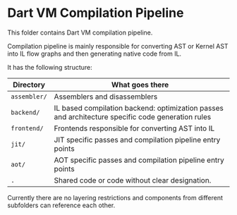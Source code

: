 # Dart VM Compilation Pipeline

This folder contains Dart VM compilation pipeline.

Compilation pipeline is mainly responsible for converting AST or Kernel AST
into IL flow graphs and then generating native code from IL.

It has the following structure:

| Directory     | What goes there                                             |
| ------------- |-------------------------------------------------------------|
| `assembler/`  | Assemblers and disassemblers                                |
| `backend/`    | IL based compilation backend: optimization passes and architecture specific code generation rules |
| `frontend/`   | Frontends responsible for converting AST into IL            |
| `jit/`        | JIT specific passes and compilation pipeline entry points   |
| `aot/`        | AOT specific passes and compilation pipeline entry points   |
| `.`           | Shared code or code without clear designation.              |

Currently there are no layering restrictions and components from different subfolders can reference each other.
